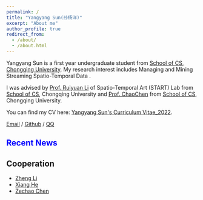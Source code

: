 ```yaml
---
permalink: /
title: "Yangyang Sun(孙杨洋)"
excerpt: "About me"
author_profile: true
redirect_from: 
  - /about/
  - /about.html
---
```


Yangyang Sun is a first year undergraduate student from [School of CS](http://www.cs.cqu.edu.cn/), [Chongqing University](https://www.cqu.edu.cn/). My research interest includes Managing and Mining Streaming Spatio-Temporal Data .

I was advised by [Prof. Ruiyuan Li](http://www.kangry.net/blog/ruiyuanli) of Spatio-Temporal Art (START) Lab  from [School of CS](http://www.cs.cqu.edu.cn/), Chongqing University and [Prof. ChaoChen](http://www.cs.cqu.edu.cn/info/1322/6092.htm) from [School of CS](http://www.cs.cqu.edu.cn/), Chongqing University.

You can find my CV here: [Yangyang Sun's Curriculum Vitae_2022](../assets/Curriculum_Vitae.pdf_2022.pdf).

[Email](mailto:sunyangyang@edu.cqu.cn) / [Github](https://github.com/YangySun) / [QQ](tencent://AddContact/?fromId=45&fromSubId=1&subcmd=all&uin=775959301) 

## <span style="color: blue;">Recent News


## Cooperation
* [Zheng Li](https://lizhzz.github.io/lizheng.github.io/)
* [Xiang He](https://cquhx.github.io/)
* [Zechao Chen](https://blog.ackth.cc/about/)